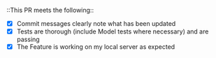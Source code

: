 ::This PR meets the following::
- [x] Commit messages clearly note what has been updated
- [x] Tests are thorough (include Model tests where necessary) and are passing
- [x] The Feature is working on my local server as expected